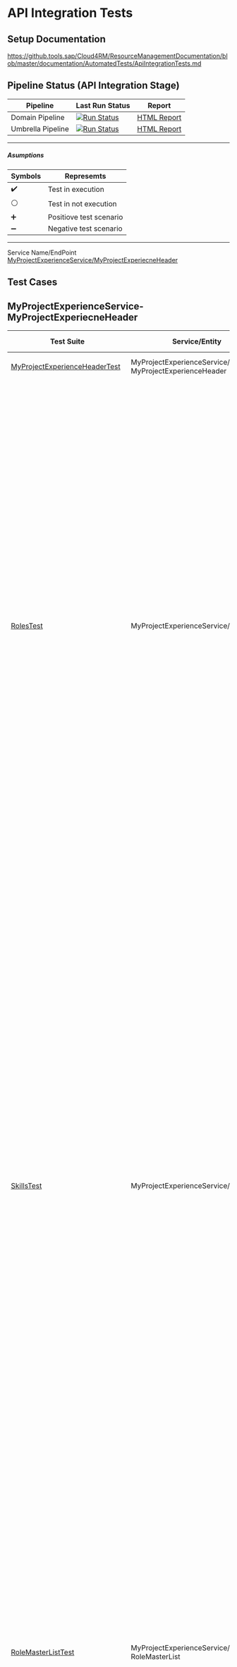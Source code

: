 # API Integration Tests
## Setup Documentation

https://github.tools.sap/Cloud4RM/ResourceManagementDocumentation/blob/master/documentation/AutomatedTests/ApiIntegrationTests.md

## Pipeline Status (API Integration Stage)
| Pipeline          | Last Run Status | Report |
|-------------------|-----------------|--------|
| Domain Pipeline   | [![Run Status](https://c4prm.codepipes.wdf.sap.corp/job/c4p-rm/job/Resource~Management~Domains~-~~Consultant-Profile~Pipeline-Consultant-Profile-API~Integration~Tests-Run~Mocha~Tests/badge/icon?style=plastic&subject=Test%20Run%20Status)](https://c4prm.codepipes.wdf.sap.corp/job/c4p-rm/job/Resource~Management~Domains~-~~Consultant-Profile~Pipeline-Consultant-Profile-API~Integration~Tests-Run~Mocha~Tests/) | [HTML Report](https://c4prm.codepipes.wdf.sap.corp/job/c4p-rm/job/Resource~Management~Domains~-~~Consultant-Profile~Pipeline-Consultant-Profile-API~Integration~Tests-Run~Mocha~Tests/HTML_20Reports/) |
| Umbrella Pipeline | [![Run Status](https://c4prm.codepipes.wdf.sap.corp/job/c4p-rm/job/Resource~Management~-~Umbrella~-~~master~Pipeline-Consultant-Profile-API~Integration~Tests~-~Consultant-Profile-Run~Mocha~Tests~-~Consultant-Profile/badge/icon?style=plastic&subject=Test%20Run%20Status)](https://c4prm.codepipes.wdf.sap.corp/job/c4p-rm/job/Resource~Management~-~Umbrella~-~~master~Pipeline-Consultant-Profile-API~Integration~Tests~-~Consultant-Profile-Run~Mocha~Tests~-~Consultant-Profile/) | [HTML Report](https://c4prm.codepipes.wdf.sap.corp/job/c4p-rm/job/Resource~Management~-~Umbrella~-~~master~Pipeline-Consultant-Profile-API~Integration~Tests~-~Consultant-Profile-Run~Mocha~Tests~-~Consultant-Profile/HTML_20Reports/) |

<hr />

##### Asumptions

| Symbols            | Represemts               |
| ------------------ | ------------------------ |
| :heavy_check_mark: | Test in execution        |
| :white_circle:     | Test in not execution    |
| :heavy_plus_sign:  | Positiove test scenario  |
| :heavy_minus_sign: | Negative test scenario   |

<hr />

<!-- TOC -->
Service Name/EndPoint
[MyProjectExperienceService/MyProjectExperiecneHeader](#myprojectexperienceservice/myprojectexperiecneheader)

## Test Cases

## MyProjectExperienceService-MyProjectExperiecneHeader

| Test Suite    | Service/Entity  | Scenario                                                                                        | Current Status     | Test Type          |
| ------------- | --------------- | ------------------------------------------------------------------------------------------------| -----------------  |------------------- |
| [MyProjectExperienceHeaderTest](src/tests/myProjectExperienceService/MyProjectExperienceHeaderTest.ts)        | MyProjectExperienceService/ MyProjectExperienceHeader     | My Project Experience service availability check. | :heavy_check_mark: | :heavy_plus_sign:  |
|               |                 | Get a list of all my project experience.                                                        | :heavy_check_mark: | :heavy_plus_sign:  |
|               |                 | Get a list of all my project experience with profile details, assigned skills, assigned roles.  | :heavy_check_mark: | :heavy_plus_sign:  |
|               |                 | Get one my project experience.                                                                  | :heavy_check_mark: | :heavy_plus_sign:  |
|               |                 | Get one my project experience with profile details, assigned skills, assigned roles.            | :heavy_check_mark: | :heavy_plus_sign:  |
|               |                 | Creating a my project experience should not be possible.                                        | :heavy_check_mark: | :heavy_minus_sign: |
|               |                 | Updating a my project experience.                                                               | :heavy_check_mark: | :heavy_plus_sign:  |
|               |                 | Deleting a my project experience should not be possible.                                        | :heavy_check_mark: | :heavy_minus_sign: |
| [RolesTest](src/tests/myProjectExperienceService/RolesTest.ts)                                                | MyProjectExperienceService/ Roles                         | My Project Experience service availability check. | :heavy_check_mark: | :heavy_plus_sign:  |
|               |                 | Get a list of all assigned roles of consultants.                                                | :heavy_check_mark: | :heavy_plus_sign:  |
|               |                 | Get a list of all assigned roles of consultants with role and consultant details.               | :heavy_check_mark: | :heavy_plus_sign:  |
|               |                 | Assigning a role to the consultant.                                                             | :heavy_check_mark: | :heavy_plus_sign:  |
|               |                 | Assign a duplicate role to a consultant should not be allowed.                                  | :heavy_check_mark: | :heavy_minus_sign: |
|               |                 | Assign a no role to a consultant should not be allowed.                                         | :heavy_check_mark: | :heavy_minus_sign: |
|               |                 | Assign a role having role_ID as whitesSpaces only to a consultant should not be allowed.        | :heavy_check_mark: | :heavy_minus_sign: |
|               |                 | Assign a blank role to a consultant should not be allowed.                                      | :heavy_check_mark: | :heavy_minus_sign: |
|               |                 | Assign a non-existing role to a consultant should not be allowed.                               | :heavy_check_mark: | :heavy_minus_sign: |
|               |                 | Assign the role of non-guid to a consultant should not be allowed.                              | :heavy_check_mark: | :heavy_minus_sign: |
|               |                 | Assign a invalid roleID as more than 30 character role to a consultant should not be allowed.   | :heavy_check_mark: | :heavy_minus_sign: |
|               |                 | Get the previously assigned role to a consultant.                                               | :heavy_check_mark: | :heavy_plus_sign:  |
|               |                 | Get the previously assigned role to a consultant with role and consultant details.              | :heavy_check_mark: | :heavy_plus_sign:  |
|               |                 | Updating/Changing the assigned role of a consultant is not allowed.                             | :heavy_check_mark: | :heavy_minus_sign: |
|               |                 | Unassigning a role to a consultant.                                                             | :heavy_check_mark: | :heavy_plus_sign:  |
| [SkillsTest](src/tests/myProjectExperienceService/SkillsTest.ts)                                              | MyProjectExperienceService/ Skills                        | My Project Experience service availability check. | :heavy_check_mark: | :heavy_plus_sign:  |
|               |                 | Get a list of all assigned skills of consultants.                                               | :heavy_check_mark: | :heavy_plus_sign:  |
|               |                 | Get a list of all assigned skills of consultants with skill and consultant details.             | :heavy_check_mark: | :heavy_plus_sign:  |
|               |                 | Assigning a skill to a consultant.                                                              | :heavy_check_mark: | :heavy_plus_sign:  |
|               |                 | Assign a duplicate skill to a consultant should not be allowed.                                 | :heavy_check_mark: | :heavy_minus_sign: |
|               |                 | Assign a blank skill to a consultant should not be allowed.                                     | :heavy_check_mark: | :heavy_minus_sign: |
|               |                 | Assign a non-existing skill to a consultant should not be allowed.                              | :heavy_check_mark: | :heavy_minus_sign: |
|               |                 | Assign a skill of non-guid to a consultant should not be allowed.                               | :heavy_check_mark: | :heavy_minus_sign: |
|               |                 | Assign a invalid skillID as more than 30 character skill to a consultant should not be allowed. | :heavy_check_mark: | :heavy_minus_sign: |
|               |                 | Get the previously assigned skill to a consultant.                                              | :heavy_check_mark: | :heavy_plus_sign:  |
|               |                 | Get the previously assigned skill to a consultant with skill and consultant details.            | :heavy_check_mark: | :heavy_plus_sign:  |
|               |                 | Updating/Changing the assigned skill of a consultant is not allowed.                            | :heavy_check_mark: | :heavy_minus_sign: |
|               |                 | Unassigning a skill to a consultant.                                                            | :heavy_check_mark: | :heavy_plus_sign:  |
| [RoleMasterListTest](src/tests/myProjectExperienceService/RoleMasterListTest.ts)                              | MyProjectExperienceService/ RoleMasterList                | My Project Experience service availability check. | :heavy_check_mark: | :heavy_plus_sign:  |
|               |                 | Get a list of Master Roles.                                                                     | :heavy_check_mark: | :heavy_plus_sign:  |
|               |                 | Get a Master Role.                                                                              | :heavy_check_mark: | :heavy_plus_sign:  |
|               |                 | Get Master Role with correct case (using $filter).                                              | :heavy_check_mark: | :heavy_plus_sign:  |
|               |                 | Get Master Role with wrong case (using $filter).                                                | :heavy_check_mark: | :heavy_minus_sign: |
|               |                 | Get Master Role with correct case (using $search).                                              | :heavy_check_mark: | :heavy_plus_sign:  |
|               |                 | Get Master Role with wrong case (using $search).                                                | :heavy_check_mark: | :heavy_minus_sign: |
|               |                 | Creating a Master Role is not allowed.                                                          | :heavy_check_mark: | :heavy_minus_sign: |
|               |                 | Updating Master Role is not allowed.                                                            | :heavy_check_mark: | :heavy_minus_sign: |
|               |                 | Deleting Master Role is not allowed.                                                            | :heavy_check_mark: | :heavy_minus_sign: |
| [SkillMasterListTest](src/tests/myProjectExperienceService/SkillMasterListTest.ts)                            | MyProjectExperienceService/ SkillMasterList               | My Project Experience service availability check. | :heavy_check_mark: | :heavy_plus_sign:  |
|               |                 | Get a list of Master Skills.                                                                    | :heavy_check_mark: | :heavy_plus_sign:  |
|               |                 | Get a Master Skill.                                                                             | :heavy_check_mark: | :heavy_plus_sign:  |
|               |                 | Get Master Skill with correct case (using $filter).                                             | :heavy_check_mark: | :heavy_plus_sign:  |
|               |                 | Get Master Skill with wrong case (using $filter).                                               | :heavy_check_mark: | :heavy_minus_sign: |
|               |                 | Get Master Skill with correct case (using $search).                                             | :heavy_check_mark: | :heavy_plus_sign:  |
|               |                 | Get Master Skill with wrong case (using $search).                                               | :heavy_check_mark: | :heavy_minus_sign: |
|               |                 | Creating Master Skill is not allowed.                                                           | :heavy_check_mark: | :heavy_minus_sign: |
|               |                 | Updating Master Skill is not allowed.                                                           | :heavy_check_mark: | :heavy_minus_sign: |
|               |                 | Deleting Master Skill is not allowed.                                                           | :heavy_check_mark: | :heavy_minus_sign: |
| [ProfileDataTest](src/tests/myProjectExperienceService/ProfileDataTest.ts)                                    | MyProjectExperienceService/ ProfileData                   | My Project Experience service availability check. | :heavy_check_mark: | :heavy_plus_sign:  |
|               |                 | Get a list of all consultant's profile.                                                         | :heavy_check_mark: | :heavy_plus_sign:  |
|               |                 | Get a list of all consultant's profile with manager details.                                    | :white_circle:     | :heavy_plus_sign:  |
|               |                 | Get one consultant profile.                                                                     | :heavy_check_mark: | :heavy_plus_sign:  |
|               |                 | Get one consultant's profile with manager details.                                              | :white_circle:     | :heavy_plus_sign:  |
|               |                 | Creating a consultant's profile is not allowed.                                                 | :heavy_check_mark: | :heavy_minus_sign: |
|               |                 | Updating the consultant's profile is not allowed.                                               | :heavy_check_mark: | :heavy_minus_sign: |
|               |                 | Deleting the consultant profile is not allowed.                                                 | :heavy_check_mark: | :heavy_minus_sign: |
| [InternalWorkExperienceTest](src/tests/myProjectExperienceService/InternalWorkExperienceTest.ts)              | MyProjectExperienceService/ InternalWorkExperience        | My Project Experience service availability check. | :heavy_check_mark: | :heavy_plus_sign:  |
|               |                 | Get a list of all internal work experiences.                                                    | :heavy_check_mark: | :heavy_plus_sign:  |
|               |                 | Get a list of all internal work experience with skill and consultant details.                   | :heavy_check_mark: | :heavy_plus_sign:  |
|               |                 | Get one internal work experience.                                                               | :heavy_check_mark: | :heavy_plus_sign:  |
|               |                 | Get one internal work experience with skill and consultant details.                             | :heavy_check_mark: | :heavy_plus_sign:  |
|               |                 | Updating the entire internal work experience detail.                                            | :white_circle:     | :heavy_minus_sign: |
|               |                 | Updating only comments in a internal work experience.                                           | :white_circle:     | :heavy_plus_sign:  |
|               |                 | Creating a internal work experience.                                                            | :heavy_check_mark: | :heavy_minus_sign: |
|               |                 | Deleting a internal work experience should not be allowed.                                      | :white_circle:     | :heavy_minus_sign: |
| [InternalWorkExperienceSkillsTest](src/tests/myProjectExperienceService/InternalWorkExperienceSkillsTest.ts)  | MyProjectExperienceService/ InternalWorkExperienceSkills  | My Project Experience service availability check. | :heavy_check_mark: | :heavy_plus_sign:  |
|               |                 | Get a list of skills used in internal work experience.                                                  | :heavy_check_mark: | :heavy_plus_sign:  |
|               |                 | Get a list of skills used in internal work experience with internal work experience and skill details.  | :white_circle:     | :heavy_plus_sign:  |
|               |                 | Get a skill used in the internal work experience.                                                       | :heavy_check_mark: | :heavy_plus_sign:  |
|               |                 | Get a skill used in internal work experience with internal work experience and skill details.           | :white_circle:     | :heavy_plus_sign:  |
|               |                 | Assigning a skill to a internal work experience is not allowed.                                         | :heavy_check_mark: | :heavy_minus_sign: |
|               |                 | Changing a skill to a internal work experience is not allowed.                                          | :heavy_check_mark: | :heavy_minus_sign: |
|               |                 | Unassigning a skill to a internal work experience is not allowed.                                       | :heavy_check_mark: | :heavy_plus_sign:  |
| [ExternalWorkExperienceTest](src/tests/myProjectExperienceService/ExternalWorkExperienceTest.ts)              | MyProjectExperienceService/ ExternalWorkExperience        | My Project Experience service availability check. | :heavy_check_mark: | :heavy_plus_sign:  |
|               |                 | Get a list of all external work experiences.                                                    | :heavy_check_mark: | :heavy_plus_sign:  |
|               |                 | Get a list of all external work experience with skill and consultant details.                   | :heavy_check_mark: | :heavy_plus_sign:  |
|               |                 | Get one external work experience.                                                               | :heavy_check_mark: | :heavy_plus_sign:  |
|               |                 | Get one external work experience with skill and consultant details.                             | :heavy_check_mark: | :heavy_plus_sign:  |
|               |                 | Creating a external work experience.                                                            | :heavy_check_mark: | :heavy_plus_sign:  |
|               |                 | Updating the external work experience detail.                                                   | :white_circle:     | :heavy_plus_sign:  |
|               |                 | Deleting a external work experience.                                                            | :heavy_check_mark: | :heavy_plus_sign:  |
| [ExternalWorkExperienceSkillsTest](src/tests/myProjectExperienceService/ExternalWorkExperienceSkillsTest.ts)  | MyProjectExperienceService/ ExternalWorkExperienceSkills  | My Project Experience service availability check. | :heavy_check_mark: | :heavy_plus_sign:  |
|               |                 | Get a list of skills used in external work experience.                                                  | :heavy_check_mark: | :heavy_plus_sign:  |
|               |                 | Get a list of skills used in external work experience with external work experience and skill details.  | :white_circle:     | :heavy_plus_sign:  |
|               |                 | Get a skill used in the external work experience.                                                       | :heavy_check_mark: | :heavy_plus_sign:  |
|               |                 | Get a skill used in external work experience with external work experience and skill details.           | :white_circle:     | :heavy_plus_sign:  |
|               |                 | Assigning a skill to a external work experience is allowed.                                             | :heavy_check_mark: | :heavy_plus_sign:  |
|               |                 | Changing a skill to a external work experience is allowed.                                              | :heavy_check_mark: | :heavy_plus_sign:  |
|               |                 | Unassigning a skill to a external work experience is allowed.                                           | :heavy_check_mark: | :heavy_plus_sign:  |
| [PeriodicAvailabilityTest](src/tests/myProjectExperienceService/PeriodicAvailabilityTest.ts)                  | MyProjectExperienceService/ PeriodicAvailability          | My Project Experience service availability check. | :heavy_check_mark: | :heavy_plus_sign:  |
|               |                 | Get a list of PeriodicAvailability.                                                             | :heavy_check_mark:     | :heavy_plus_sign:  |
|               |                 | Get a list of PeriodicAvailability without authorization.                                       |   :heavy_check_mark:     | :heavy_plus_sign:  |
|               |                 | Get PeriodicAvailability of one consultant for the current month where monthly utilization is 50%. |:heavy_check_mark:     | :heavy_plus_sign:  |
|               |                 | Get PeriodicAvailability of one consultant for one month from now where monthly utilization is 75%.| :heavy_check_mark: | :heavy_plus_sign: |
|               |                 | Get PeriodicAvailability of one consultant for the two months from now where monthly utilization is 80%. | :heavy_check_mark: | :heavy_plus_sign: |
|               |                 | Get PeriodicAvailability of one consultant for three months from now where monthly utilization is 115%. |:heavy_check_mark: | :heavy_plus_sign: |
|               |                 | Get PeriodicAvailability of one consultant for four months from now where monthly utilization is 130%. |:heavy_check_mark: | :heavy_plus_sign: |
|               |                 | Get PeriodicAvailability of one consultant for five months from now where monthly utilization is 0%.|:heavy_check_mark: | :heavy_minus_sign: |
|               |                 | Get a PeriodicAvailability of one consultant without authorization.                             | :heavy_check_mark: | :heavy_minus_sign: |
|               |                 | Creating a PeriodicAvailability is not allowed.                                                 | :heavy_check_mark: | :heavy_minus_sign: |
|               |                 | Updating PeriodicAvailability is not allowed.                                                   | :heavy_check_mark: | :heavy_minus_sign: |
|               |                 | Deleting PeriodicAvailability is not allowed.                                                   | :heavy_check_mark: | :heavy_minus_sign: |
| [UtilizationTest](src/tests/myProjectExperienceService/UtilizationTest.ts) | MyProjectExperienceService/Utilization | My Project Experience service availability check.                                          | :heavy_check_mark: | :heavy_plus_sign:  |
|                                                                            |                                        | Get a list of Utilization.                                                                 | :heavy_check_mark: | :heavy_plus_sign:  |
|                                                                            |                                        | Get a list of Utilization without authorization.                                           | :heavy_check_mark: | :heavy_minus_sign: |
|                                                                            |                                        | Get Utilization of first consultant for the current year where yearly utilization is 50%.  | :heavy_check_mark: | :heavy_plus_sign:  |
|                                                                            |                                        | Get Utilization of second consultant for the current year where yearly utilization is 75%. | :heavy_check_mark: | :heavy_plus_sign:  |
|                                                                            |                                        | Get Utilization of third consultant for the current year where yearly utilization is 80%.  | :heavy_check_mark: | :heavy_plus_sign:  |
|                                                                            |                                        | Get a Utilization of one consultant without authorization.                                 | :heavy_check_mark: | :heavy_minus_sign: |
|                                                                            |                                        | Creating a Utilization is not allowed.                                                     | :heavy_check_mark: | :heavy_minus_sign: |
|                                                                            |                                        | Updating Utilization is not allowed.                                                       | :heavy_check_mark: | :heavy_minus_sign: |
|                                                                            |                                        | Deleting Utilization is not allowed.                                                       | :heavy_check_mark: | :heavy_minus_sign: |
| [ProjectRoleServiceRolesTest](src/tests/ProjectRoleService/ProjectRoleServiceRolesTest.ts)                    | ProjectRoleService/ Roles                                 |     ProjectRole service availability check. | :heavy_check_mark: | :heavy_plus_sign:  |
|               |                 | Get a list of existing roles.                                                                 | :heavy_check_mark: | :heavy_plus_sign:  |
|               |                 | Create new role.                                                                              | :heavy_check_mark: | :heavy_plus_sign:  |
|               |                 | Create new role without authorization.                                                                              | :heavy_check_mark: | :heavy_minus_sign:  |
|               |                 | Create duplicate role with the same ID.                                                       | :heavy_check_mark: | :heavy_minus_sign: |
|               |                 | Create duplicate role with the same Role Code.                                                | :heavy_check_mark: | :heavy_minus_sign: |
|               |                 | Create role with invalid (longer than defined length) code.                                   | :heavy_check_mark: | :heavy_minus_sign: |
|               |                 | Create role with invalid (empty string) code.                                                 | :heavy_check_mark: | :heavy_minus_sign: |
|               |                 | Create role with invalid (string with only spaces) code.                                      | :heavy_check_mark: | :heavy_minus_sign: |
|               |                 | Create role without code.                                                                     | :heavy_check_mark: | :heavy_minus_sign: |
|               |                 | Create role with invalid (string having special characters) code.                            | :heavy_check_mark: | :heavy_minus_sign: |
|               |                 | Create role with invalid (longer than defined length) name.                                   | :heavy_check_mark: | :heavy_minus_sign: |
|               |                 | Create role with invalid (empty string) name.                                                 | :heavy_check_mark: | :heavy_minus_sign: |
|               |                 | Create role with invalid (string with only spaces) name.                                      | :heavy_check_mark: | :heavy_minus_sign: |
|               |                 | Create role without name.                                                                     | :heavy_check_mark: | :heavy_minus_sign: |
|               |                 | Create role with invalid (longer than defined length) description.                            | :heavy_check_mark: | :heavy_minus_sign: |
|               |                 | Read a single role.                                                                           | :heavy_check_mark: | :heavy_plus_sign: |
|               |                 | Read a single role without authorization.                                                                              | :heavy_check_mark: | :heavy_minus_sign:  |
|               |                 | Search role based on name (using $filter and in defined case).                                | :heavy_check_mark: | :heavy_minus_sign: |
|               |                 | Search role based on name (using $filter and in differrent case).                             | :heavy_check_mark: | :heavy_minus_sign: |
|               |                 | Search role based on name (using $search and in defined case).                                | :heavy_check_mark: | :heavy_minus_sign: |
|               |                 | Search role based on name (using $search and in differrent case).                             | :heavy_check_mark: | :heavy_minus_sign: |
|               |                 | Search role based on code (using $filter and in defined case).                                | :heavy_check_mark: | :heavy_minus_sign: |
|               |                 | Search role based on code (using $filter and in differrent case).                             | :heavy_check_mark: | :heavy_minus_sign: |
|               |                 | Search role based on code (using $search and in defined case).                                | :heavy_check_mark: | :heavy_minus_sign: |
|               |                 | Search role based on code (using $search and in differrent case).                             | :heavy_check_mark: | :heavy_minus_sign: |
|               |                 | Read non-existent role.                                                                       | :heavy_check_mark: | :heavy_minus_sign: |
|               |                 | Create role without code.                                                                     | :heavy_check_mark: | :heavy_minus_sign: |
|               |                 | Update a role code.                                                                           | :heavy_check_mark: | :heavy_plus_sign: |
|               |                 | Update a role code without authorization.                                                                              | :heavy_check_mark: | :heavy_minus_sign:  |
|               |                 | Update a role with duplicate code.                                                            | :heavy_check_mark: | :heavy_minus_sign: |
|               |                 | Update a role with invalid (empty string) code.                                                 | :heavy_check_mark: | :heavy_minus_sign: |
|               |                 | Update a role with invalid (string with only spaces) code.                                      | :heavy_check_mark: | :heavy_minus_sign: |
|               |                 | Update a role name.                                                                           | :heavy_check_mark: | :heavy_plus_sign: |
|               |                 | Update a role name without authorization.                                                                              | :heavy_check_mark: | :heavy_minus_sign:  |
|               |                 | Update a role with invalid (empty string) name.                                                 | :heavy_check_mark: | :heavy_minus_sign: |
|               |                 | Update a role with invalid (string with only spaces) name.                                      | :heavy_check_mark: | :heavy_minus_sign: |
|               |                 | Update a role description.                                                                    | :heavy_check_mark: | :heavy_plus_sign: |
|               |                 | Update a role description without authorization.                                                                              | :heavy_check_mark: | :heavy_minus_sign:  |
| [ProjectRoleServiceRoleCodesTest](src/tests/ProjectRoleService/ProjectRoleServiceRoleCodesTest.ts)                    | ProjectRoleService/ RoleCodes                                 |     ProjectRole service availability check. | :heavy_check_mark: | :heavy_plus_sign:  |
|               |                 | Get a list of existing role codes.                                                                 | :heavy_check_mark: | :heavy_plus_sign:  |
|               |                 | Read a single role code.                                                                           | :heavy_check_mark: | :heavy_plus_sign: |
|               |                 | Read a single role code without authorization.                                                                              | :heavy_check_mark: | :heavy_minus_sign:  |
|               |                 | Search role code based on code (using $filter and in defined case).                                | :heavy_check_mark: | :heavy_minus_sign: |
|               |                 | Search role code based on code (using $filter and in differrent case).                             | :heavy_check_mark: | :heavy_minus_sign: |
|               |                 | Search role code based on code (using $search and in defined case).                                | :heavy_check_mark: | :heavy_minus_sign: |
|               |                 | Search role code based on code (using $search and in differrent case).                             | :heavy_check_mark: | :heavy_minus_sign: |
|               |                 | Read non-existent role code.                                                                       | :heavy_check_mark: | :heavy_minus_sign: |
|               |                 | Creating a role code is not allowed.                                                                              | :heavy_check_mark: | :heavy_minus_sign:  |
|               |                 | Updating a role code is not allowed.                                                            | :heavy_check_mark: | :heavy_minus_sign: |
|               |                 | Deleting a role code is not allowed.                                                 | :heavy_check_mark: | :heavy_minus_sign: |
| [HealthCheckService endpoint test](src/tests/HealthCheckService/HealthCheckTest.ts)                    | HealthCheckService                                 |     Service Endpoint Testing. | :heavy_check_mark: | :heavy_plus_sign:  |
|               |                 | Testing the endpoint with authorized user.                                                                 | :heavy_check_mark: | :heavy_plus_sign:  |
|               |                 | Testing the endpoint with unauthorized user.                                                                           | :heavy_check_mark: | :heavy_plus_sign: |
